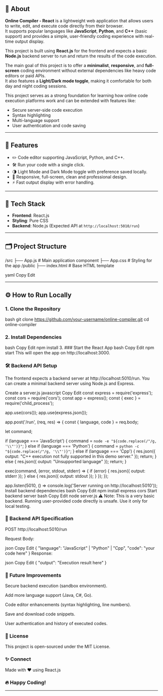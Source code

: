 ## 📖 About

**Online Compiler - React** is a lightweight web application that allows users to write, edit, and execute code directly from their browser.  
It supports popular languages like **JavaScript**, **Python**, and **C++** (basic support) and provides a simple, user-friendly coding experience with real-time output display.

This project is built using **React.js** for the frontend and expects a basic **Node.js** backend server to run and return the results of the code execution.

The main goal of this project is to offer a **minimalist**, **responsive**, and **full-screen** coding environment without external dependencies like heavy code editors or paid APIs.  
It also features a **Light/Dark mode toggle**, making it comfortable for both day and night coding sessions.

This project serves as a strong foundation for learning how online code execution platforms work and can be extended with features like:
- Secure server-side code execution
- Syntax highlighting
- Multi-language support
- User authentication and code saving

---

## 🚀 Features

- ✏️ Code editor supporting JavaScript, Python, and C++.
- 🛠️ Run your code with a single click.
- 🌗 Light Mode and Dark Mode toggle with preference saved locally.
- 🎨 Responsive, full-screen, clean and professional design.
- ⚡ Fast output display with error handling.

---

## 🧩 Tech Stack

- **Frontend**: React.js
- **Styling**: Pure CSS
- **Backend**: Node.js (Expected API at `http://localhost:5010/run`)

---

## 🗂️ Project Structure
/src ├── App.js # Main application component ├── App.css # Styling for the app /public ├── index.html # Base HTML template

yaml
Copy
Edit

---

## ⚙️ How to Run Locally

### 1. Clone the Repository
bash
git clone https://github.com/your-username/online-compiler.git
cd online-compiler
### 2. Install Dependencies

bash
Copy
Edit
npm install
3. ### Start the React App
bash
Copy
Edit
npm start
This will open the app on http://localhost:3000.

### 🛠 Backend API Setup
The frontend expects a backend server at http://localhost:5010/run.
You can create a minimal backend server using Node.js and Express.

Create a server.js
javascript
Copy
Edit
const express = require('express');
const cors = require('cors');
const app = express();
const { exec } = require('child_process');

app.use(cors());
app.use(express.json());

app.post('/run', (req, res) => {
  const { language, code } = req.body;

  let command;

  if (language === 'JavaScript') {
    command = `node -e "${code.replace(/"/g, '\\"')}"`;
  } else if (language === 'Python') {
    command = `python -c "${code.replace(/"/g, '\\"')}"`;
  } else if (language === 'Cpp') {
    res.json({ output: "C++ execution not fully supported in this demo server." });
    return;
  } else {
    res.json({ output: "Unsupported language" });
    return;
  }

  exec(command, (error, stdout, stderr) => {
    if (error) {
      res.json({ output: stderr });
    } else {
      res.json({ output: stdout });
    }
  });
});

app.listen(5010, () => console.log('Server running on http://localhost:5010'));
Install backend dependencies
bash
Copy
Edit
npm install express cors
Start backend server
bash
Copy
Edit
node server.js
⚠️ Note: This is a very basic backend. Running user-provided code directly is unsafe. Use it only for local testing.

### 📡 Backend API Specification
POST http://localhost:5010/run

Request Body:

json
Copy
Edit
{
  "language": "JavaScript" | "Python" | "Cpp",
  "code": "your code here"
}
Response:

json
Copy
Edit
{
  "output": "Execution result here"
}

### 📌 Future Improvements
Secure backend execution (sandbox environment).

Add more language support (Java, C#, Go).

Code editor enhancements (syntax highlighting, line numbers).

Save and download code snippets.

User authentication and history of executed codes.

### 📜 License
This project is open-sourced under the MIT License.

### ✨ Connect
Made with ❤️ using React.js

### 🔥 Happy Coding!

---

